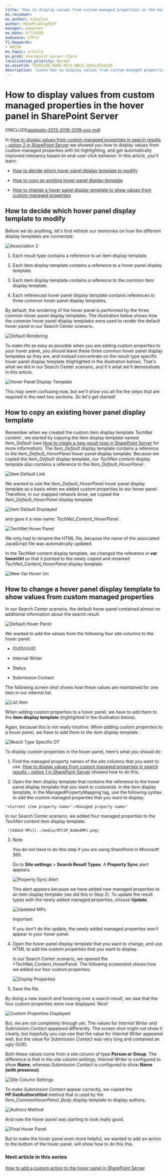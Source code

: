 ```yaml
---
title: "How to display values from custom managed properties in the hover panel in SharePoint Server"
ms.reviewer: 
ms.author: mikeplum
author: MikePlumleyMSFT
manager: pamgreen
ms.date: 3/7/2018
audience: ITPro
f1.keywords:
- NOCSH
ms.topic: article
ms.prod: sharepoint-server-itpro
localization_priority: Normal
ms.assetid: f4581a3b-696b-4573-98c5-26d2cdfee526
description: "Learn how to display values from custom managed properties in the hover panel in SharePoint Server."
---
```


# How to display values from custom managed properties in the hover panel in SharePoint Server

[!INCLUDE[appliesto-2013-2016-2019-xxx-md](../includes/appliesto-2013-2016-2019-xxx-md.md)]    
  
In [How to display values from custom managed properties in search results - option 2 in SharePoint Server](how-to-display-values-from-custom-managed-properties-in-search-resultsoption-2.md) we showed you how to display values from custom managed properties with hit highlighting, and get automatically improved relevancy based on end-user click behavior. In this article, you'll learn: 
  
- [How to decide which hover panel display template to modify](how-to-display-values-from-custom-managed-properties-in-the-hover-panel.md#BKMK_HowtoDecidewhichHoverPanelDisplayTemplatetoModify)
    
- [How to copy an existing hover panel display template](how-to-display-values-from-custom-managed-properties-in-the-hover-panel.md#BKMK_HowtoCopyanExistingHoverPanelDisplayTemplate)
    
- [How to change a hover panel display template to show values from custom managed properties](how-to-display-values-from-custom-managed-properties-in-the-hover-panel.md#BKMK_HowtoModifyaHoverPanelDisplayTemplatetoShowValuesfromCustomManagedProperties)
    
## How to decide which hover panel display template to modify
<a name="BKMK_HowtoDecidewhichHoverPanelDisplayTemplatetoModify"> </a>

Before we do anything, let's first refresh our memories on how the different display templates are connected:
  
![Association 2](../media/OTCSP_Association2.png)
  
1. Each result type contains a reference to an item display template.
    
2. Each item display template contains a reference to a hover panel display template.
    
3. Each item display template contains a reference to the common item display template.
    
4. Each referenced hover panel display template contains references to three common hover panel display templates.
    
By default, the rendering of the hover panel is performed by the three common hover panel display templates. The illustration below shows how the common hover panel display templates were used to render the default hover panel in our Search Center scenario.
  
![Default Rendering](../media/OTCSP_DefaultRendering.png)
  
To make life as easy as possible when you are adding custom properties to your hover panel, you should leave these three common hover panel display templates as they are, and instead concentrate on the result type specific hover panel display template (highlighted in the illustration below). That's what we did in our Search Center scenario, and it's what we'll demonstrate in this article.
  
![Hover Panel Display Template](../media/HoverPanelDisplayTemplate.png)
  
This may seem confusing now, but we'll show you all the the steps that are required in the next two sections. So let's get started!
  
## How to copy an existing hover panel display template
<a name="BKMK_HowtoCopyanExistingHoverPanelDisplayTemplate"> </a>

Remember when we created the custom item display template  *TechNet content*  , we started by copying the item display template named  *Item_Default*  (see [How to create a new result type in SharePoint Server](how-to-create-a-new-result-type.md) for more information). The  *Item_Default*  display template contains a reference to  *the Item_Default_HoverPanel*  hover panel display template. Because we copied the  *Item_Default*  display template, our  *TechNet content*  display template also contains a reference to the  *Item_Default_HoverPanel*  . 
  
![Item Default Link](../media/OTCSP_Item_DefaultLink.png)
  
We wanted to use the  *Item_Default_HoverPanel*  hover panel display template as a basis when we added custom properties to our hover panel. Therefore, in our mapped network drive, we copied the  *Item_Default_HoverPanel*  display template 
  
![Item Default Displayed](../media/OTCSP_ItemDefaultCopy.png)
  
and gave it a new name:  *TechNet_Content_HoverPanel*  . 
  
![TechNet Hover Panel](../media/OTCSP_TechNetHoverPanel.png)
  
We only had to rename the HTML file, because the name of the associated JavaScript file was automatically updated.
  
In the TechNet content display template, we changed the reference in **var hoverUrl** so that it pointed to the newly copied and renamed  *TechNet_Content_HoverPanel*  display template. 
  
![New Var Hover Uri](../media/OTCSP_NewvarHoverUrl.png)
  
## How to change a hover panel display template to show values from custom managed properties
<a name="BKMK_HowtoModifyaHoverPanelDisplayTemplatetoShowValuesfromCustomManagedProperties"> </a>

In our Search Center scenario, the default hover panel contained almost no additional information about the search result.
  
![Default Hover Panel](../media/OTCSP_DefaultHoverPanel.png)
  
We wanted to add the values from the following four site columns to the hover panel:
  
- GUID/UUID
    
- Internal Writer
    
- Status
    
- Submission Contact
    
The following screen shot shows how these values are maintained for one item in our internal list.
  
![List Item](../media/OTCSP_ListItem.png)
  
When adding custom properties to a hover panel, we have to add them to the **item display template** (highlighted in the illustration below). 
  
Again, because this is not really intuitive:  *When adding custom properties to a hover panel, we have to add them to the item display template* .
  
![Result Type Specific DT](../media/OTCSP_ResultTypeSpecificDT.png)
  
To display custom properties in the hover panel, here's what you should do:
  
1. Find the managed property names of the site columns that you want to use. [How to display values from custom managed properties in search results - option 1 in SharePoint Server](how-to-display-values-from-custom-managed-properties-in-search-resultsoption-1.md) showed how to do this. 
    
2. Open the item display template that contains the reference to the hover panel display template that you want to customize. In the item display template, in the ManagedPropertyMapping tag, use the following syntax to add the custom managed properties that you want to display:
    
  ```
  '<Current item property name>':<Managed property name>'
  ```
  In our Search Center scenario, we added four managed properties to the *TechNet content* item display template. 
    
     ![Added MPs](../media/OTCSP_AddedMPs.png)
  
3. > [!NOTE]
    > You do *not* have to do this step if you are using SharePoint in Microsoft 365. 
  
    Go to **Site settings** > **Search Result Types**. A **Property Sync** alert appears. 
    
     ![Property Sync Alert](../media/OTCSP_PropertySyncAlert.png)
  
    This alert appears because we have added new managed properties to an item display template (we did this in Step 2). To update the result types with the newly added managed properties, choose **Update**. 
    
     ![Updated MPs](../media/OTCSP_UpdateMPs.png)
  
    > [!IMPORTANT]
    > If you don't do the update, the newly added managed properties won't appear in your hover panel. 
  
4. Open the hover panel display template that you want to change, and use HTML to add the custom properties that you want to display.
    
    In our Search Center scenario, we opened the *TechNet_Content_HoverPanel. The following screenshot shows how we added our four custom properties. 
    
     ![Display Properties](../media/OTCSP_DisplayProperties.png)
  
5. Save the file.
    
By doing a new search and hovering over a search result, we saw that the four custom properties were now displayed. Nice!
  
![Custom Properties Displayed](../media/OTCSP_CustomPropertiesDisplayed.png)
  
But, we are not completely through yet. The values for *Internal Writer* and *Submission Contact* appeared differently. The screen shot might not show it clearly, but hopefully you can see that the value for *Internal Writer* appeared well, but the value for *Submission Contact* was very long and contained an ugly GUID. 
  
Both these values come from a site column of type **Person or Group**. The difference is that in the site column settings, *Internal Writer* is configured to show **Name**, whereas *Submission Contact* is configured to show **Name (with presence)**. 
  
![Site Column Settings](../media/OTCSP_SiteColumnSettings.png)
  
To make *Submission Contact* appear correctly, we copied the **HP.GetAuthorsHtml** method that is used by the *Item_CommonHoverPanel_Body* display template to display authors. 
  
![Authors Method](../media/OTCSP_AuthorsMethod.png)
  
And now the hover panel was starting to look really good.
  
![Final Hover Panel](../media/OTCSP_FinalHoverPanel.png)
  
But to make the hover panel even more helpful, we wanted to add an action to the bottom of the hover panel. will show how to do this this.
  
### Next article in this series

[How to add a custom action to the hover panel in SharePoint Server](how-to-add-a-custom-action-to-the-hover-panel.md)
  

